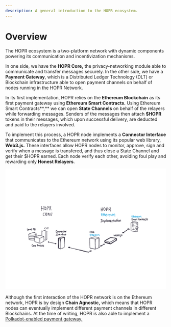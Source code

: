 ```yaml
---
description: A general introduction to the HOPR ecosystem.
---
```


# Overview

The HOPR ecosystem is a two-platform network with dynamic components powering its communication and incentivization mechanisms. 

In one side, we have the **HOPR Core,** the privacy-networking module able to communicate and transfer messages securely. In the other side, we have a **Payment Gateway**, which is a Distributed Ledger Technology \(DLT\) or Blockchain infrastructure able to open payment channels on behalf of nodes running in the HOPR Network.

In its first implementation, HOPR relies on the **Ethereum Blockchain** as its first payment gateway using **Ethereum Smart Contracts.** Using Ethereum Smart Contracts**,** we can open **State Channels** on behalf of the relayers while forwarding messages. Senders of the messages then attach **$HOPR** tokens in their messages, which upon successful delivery, are deducted and paid to the relayers involved.

To implement this process, a HOPR node implements a **Connector Interface** that communicates to the Ethereum network using its popular web library, **Web3.js.** These interfaces allow HOPR nodes to monitor, approve, sign and verify when a message is transfered, and thus close a State Channel and get their $HOPR earned. Each node verify each other, avoiding foul play and rewarding only **Honest Relayers**.

![](../.gitbook/assets/paper.bloc.8-2.png)

Although the first interaction of the HOPR network is on the Ethereum network, HOPR is by design **Chain Agnostic,** which means that HOPR nodes can eventually implement different payment channels in different Blockchains. At the time of writing, HOPR is also able to implement a [Polkadot-enabled payment gateway.](https://github.com/hoprnet/hopr-polkadot)

